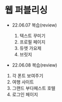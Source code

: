 # 웹 퍼블리싱

- 22.06.07 복습(review)
  1. 텍스트 꾸미기
  2. 프로필 페이지
  3. 듀엣 가요제
  4. 브릿지


- 22.06.08 복습(review)
1. 각 폰트 보여주기
2. 여행 사이트
3. 그랜드 부다페스트 호텔
4. 로그인 페이지
